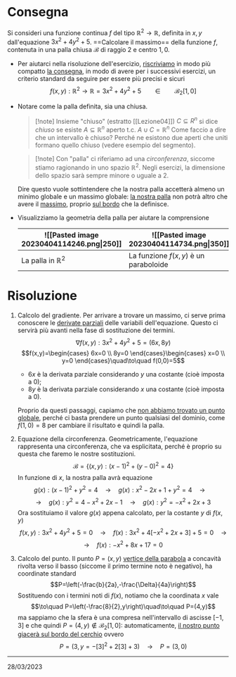 ```toc
```
# Consegna
Si consideri una funzione continua $f$ del tipo $\mathbb{R}^2\to\mathbb{R}$, definita in $x,y$ dall'equazione $3x^2+4y^2+5$. ==Calcolare il massimo== della funzione $f$, contenuta in una palla chiusa $\mathcal{B}$ di raggio $2$ e centro $1,0$.

- Per aiutarci nella risoluzione dell'esercizio, <u>riscriviamo</u> in modo più compatto <u>la consegna</u>, in modo di avere per i successivi esercizi, un criterio standard da seguire per essere più precisi e sicuri  $$f(x,y):\mathbb{R}^2\to\mathbb{R}=3x^2+4y^2+5\qquad \in\qquad \mathcal{B}_2[1,0]$$
- Notare come la palla definita, sia una chiusa.
  > [!note] Insieme "chiuso" (estratto [[Lezione04]])
  > $\mathit{C}\subseteq{R}^n$ si dice *chiuso* se esiste $\mathit{A}\subseteq \mathbb{R}^n$ aperto t.c. $\mathit{A} \cup \mathit{C} = \mathbb{R}^n$
  > Come faccio a dire che un intervallo è chiuso? Perché ne esistono due aperti che uniti formano quello chiuso (vedere esempio del segmento).

  > [!note] Con "palla" ci riferiamo ad una *circonferenza*, siccome stiamo ragionando in uno spazio $\mathbb{R}^2$. Negli esercizi, la dimensione dello spazio sarà sempre minore o uguale a $2$.
  
  Dire questo vuole sottintendere che la nostra palla accetterà almeno un minimo globale e un massimo globale: <u>la nostra palla</u> non potrà altro che avere il <u>massimo</u>, proprio <u>sul bordo</u> che la definisce.
- Visualizziamo la geometria della palla per aiutare la comprensione
  
  | ![[Pasted image 20230404114246.png\|250]] |    ![[Pasted image 20230404114734.png\|350]] | 
  | ----------------------------------------- | --- |
  | La palla in $\mathbb{R}^2$         |  La funzione $f(x,y)$ è un paraboloide  |
  
# Risoluzione
1) Calcolo del gradiente.
   Per arrivare a trovare un massimo, ci serve prima conoscere le <u>derivate parziali</u> delle variabili dell'equazione. Questo ci servirà più avanti nella fase di sostituzione dei termini.
   $$\nabla f(x,y):3x^2+4y^2+5=(6x,8y)$$
   $$f(x,y)=\begin{cases}
   6x=0 \\
   8y=0 
 \end{cases}\begin{cases}
 x=0 \\
 y=0
 \end{cases}\quad\to\quad f(0,0)=5$$
   - $6x$ è la derivata parziale considerando $y$ una costante (cioè imposta a $0$);
   - $8y$ è la derivata parziale considerando $x$ una costante (cioè imposta a $0$).

   Proprio da questi passaggi, capiamo che <u>non abbiamo trovato un punto globale</u>, perché ci basta prendere un punto qualsiasi del dominio, come $f(1,0)=8$ per cambiare il risultato e quindi la palla.
2) Equazione della circonferenza.
   Geometricamente, l'equazione rappresenta una circonferenza, che va esplicitata, perché è proprio su questa che faremo le nostre sostituzioni.
   $$\mathcal{B}=\{(x,y):(x-1)^2+(y-0)^2=4\}$$
   In funzione di $x$, la nostra palla avrà equazione
   $$g(x):(x-1)^2+y^2=4\quad\to\quad g(x):x^2-2x+1+y^2=4\quad\to\quad$$
   $$\to\quad g(x):y^2=4-x^2+2x-1\quad\to\quad g(x):y^2=-x^2+2x+3$$
   Ora sostituiamo il valore $g(x)$ appena calcolato, per la costante $y$ di $f(x,y)$
   $$f(x,y):3x^2+4y^2+5=0\quad\to\quad f(x):3x^2+4[-x^2+2x+3]+5=0\quad\to$$
   $$\to\quad f(x):-x^2+8x+17=0$$
3) Calcolo del punto.
   Il punto $P=(x,y)$ <u>vertice della parabola</u> a concavità rivolta verso il basso (siccome il primo termine noto è negativo), ha coordinate standard
   $$P=\left(-\frac{b}{2a},-\frac{\Delta}{4a}\right)$$
   Sostituendo con i termini noti di $f(x)$, notiamo che la coordinata $x$ vale
   $$\to\quad P=\left(-\frac{8}{2},y\right)\quad\to\quad P=(4,y)$$
   ma sappiamo che la sfera è una compresa nell'intervallo di ascisse $[-1,3]$ e che quindi $P=(4,y)\notin \mathcal{B}_2[1,0]$: automaticamente, <u>il nostro punto giacerà sul bordo del cerchio</u> ovvero
   $$P=(3,y=-[3]^2+2[3]+3)\quad\to\quad P=(3,0)$$
---
28/03/2023
